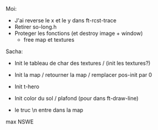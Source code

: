 Moi:
 - J'ai reverse le x et le y dans ft-rcst-trace
 - Retirer so-long.h
 - Proteger les fonctions (et destroy image + window)
 	- free map et textures

Sacha:
 - Init le tableau de char des textures / (init les textures?)
 - Init la map / retourner la map / remplacer pos-init par 0
 - Init t-hero
 - Init color du sol / plafond (pour dans ft-draw-line)


 - le truc \n entre dans la map

 max NSWE
